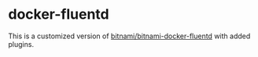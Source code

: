 # docker-fluentd

This is a customized version of [bitnami/bitnami-docker-fluentd](https://github.com/bitnami/bitnami-docker-fluentd) with added plugins.
